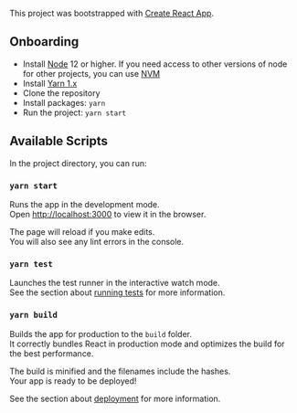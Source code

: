 This project was bootstrapped with [Create React App](https://github.com/facebook/create-react-app).

## Onboarding

- Install [Node](https://nodejs.org/en/) 12 or higher. If you need access to other versions of node for other projects, you can use [NVM](https://npm.github.io/installation-setup-docs/installing/using-a-node-version-manager.html)
- Install [Yarn 1.x](https://classic.yarnpkg.com/lang/en/)
- Clone the repository
- Install packages: `yarn`
- Run the project: `yarn start`

## Available Scripts

In the project directory, you can run:

### `yarn start`

Runs the app in the development mode.<br />
Open [http://localhost:3000](http://localhost:3000) to view it in the browser.

The page will reload if you make edits.<br />
You will also see any lint errors in the console.

### `yarn test`

Launches the test runner in the interactive watch mode.<br />
See the section about [running tests](https://facebook.github.io/create-react-app/docs/running-tests) for more information.

### `yarn build`

Builds the app for production to the `build` folder.<br />
It correctly bundles React in production mode and optimizes the build for the best performance.

The build is minified and the filenames include the hashes.<br />
Your app is ready to be deployed!

See the section about [deployment](https://facebook.github.io/create-react-app/docs/deployment) for more information.
